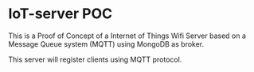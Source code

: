 # IoT-server POC
This is a Proof of Concept of a Internet of Things Wifi Server based on a Message Queue system (MQTT) using MongoDB as broker.

This server will register clients using MQTT protocol.
